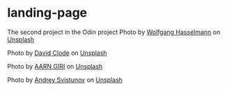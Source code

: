 # landing-page
The second project in the Odin project
Photo by <a href="https://unsplash.com/@wolfgang_hasselmann?utm_content=creditCopyText&utm_medium=referral&utm_source=unsplash">Wolfgang Hasselmann</a> on <a href="https://unsplash.com/photos/a-large-body-of-water-under-a-cloudy-sky-PsKFpfJqEFU?utm_content=creditCopyText&utm_medium=referral&utm_source=unsplash">Unsplash</a>

Photo by <a href="https://unsplash.com/@davidclode?utm_content=creditCopyText&utm_medium=referral&utm_source=unsplash">David Clode</a> on <a href="https://unsplash.com/photos/blue-and-orange-tang-fish-9FvTOCfvt_w?utm_content=creditCopyText&utm_medium=referral&utm_source=unsplash">Unsplash</a>
  

Photo by <a href="https://unsplash.com/@aarngiri?utm_content=creditCopyText&utm_medium=referral&utm_source=unsplash">AARN GIRI</a> on <a href="https://unsplash.com/photos/brown-and-orange-bird-on-brown-tree-branch-3lGi0BXJ1W0?utm_content=creditCopyText&utm_medium=referral&utm_source=unsplash">Unsplash</a>

Photo by <a href="https://unsplash.com/@svistal13?utm_content=creditCopyText&utm_medium=referral&utm_source=unsplash">Andrey Svistunov</a> on <a href="https://unsplash.com/photos/brown-and-white-squirrel-on-green-grass-during-daytime-JpQK_B7THMw?utm_content=creditCopyText&utm_medium=referral&utm_source=unsplash">Unsplash</a>
  
  
  